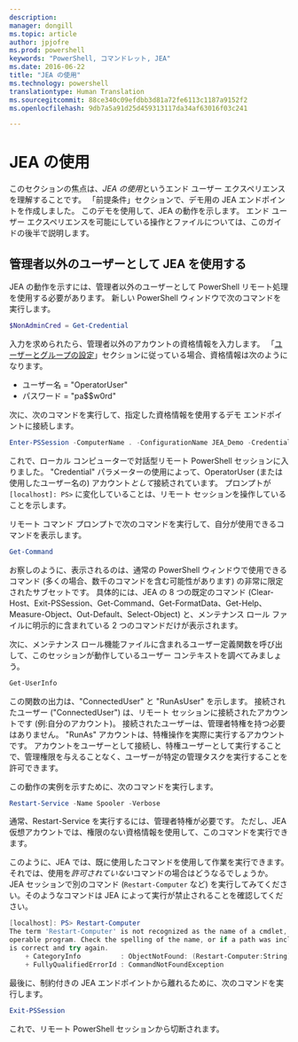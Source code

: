 ```yaml
---
description: 
manager: dongill
ms.topic: article
author: jpjofre
ms.prod: powershell
keywords: "PowerShell, コマンドレット, JEA"
ms.date: 2016-06-22
title: "JEA の使用"
ms.technology: powershell
translationtype: Human Translation
ms.sourcegitcommit: 88ce340c09efdbb3d81a72fe6113c1187a9152f2
ms.openlocfilehash: 9db7a5a91d25d459313117da34af63016f03c241

---
```


# JEA の使用
このセクションの焦点は、*JEA の使用*というエンド ユーザー エクスペリエンスを理解することです。
「前提条件」セクションで、デモ用の JEA エンドポイントを作成しました。
このデモを使用して、JEA の動作を示します。
エンド ユーザー エクスペリエンスを可能にしている操作とファイルについては、このガイドの後半で説明します。

## 管理者以外のユーザーとして JEA を使用する
JEA の動作を示すには、管理者以外のユーザーとして PowerShell リモート処理を使用する必要があります。
新しい PowerShell ウィンドウで次のコマンドを実行します。   

```PowerShell
$NonAdminCred = Get-Credential
```

入力を求められたら、管理者以外のアカウントの資格情報を入力します。
「[ユーザーとグループの設定](creating-a-domain-controller.md#set-up-users-and-groups)」セクションに従っている場合、資格情報は次のようになります。
-   ユーザー名 = "OperatorUser"
-   パスワード = "pa$$w0rd"

次に、次のコマンドを実行して、指定した資格情報を使用するデモ エンドポイントに接続します。

```PowerShell
Enter-PSSession -ComputerName . -ConfigurationName JEA_Demo -Credential $NonAdminCred
```

これで、ローカル コンピューターで対話型リモート PowerShell セッションに入りました。
"Credential" パラメーターの使用によって、OperatorUser (または使用したユーザー名の) アカウント*として*接続されています。
プロンプトが `[localhost]: PS>` に変化していることは、リモート セッションを操作していることを示します。  

リモート コマンド プロンプトで次のコマンドを実行して、自分が使用できるコマンドを表示します。

```PowerShell
Get-Command
```

お察しのように、表示されるのは、通常の PowerShell ウィンドウで使用できるコマンド (多くの場合、数千のコマンドを含む可能性があります) の非常に限定されたサブセットです。
具体的には、JEA の 8 つの既定のコマンド (Clear-Host、Exit-PSSession、Get-Command、Get-FormatData、Get-Help、Measure-Object、Out-Default、Select-Object) と、メンテナンス ロール ファイルに明示的に含まれている 2 つのコマンドだけが表示されます。

次に、メンテナンス ロール機能ファイルに含まれるユーザー定義関数を呼び出して、このセッションが動作しているユーザー コンテキストを調べてみましょう。

```PowerShell
Get-UserInfo
```

この関数の出力は、"ConnectedUser" と "RunAsUser" を示します。
接続されたユーザー ("ConnectedUser") は、リモート セッションに接続されたアカウントです (例:自分のアカウント)。
接続されたユーザーは、管理者特権を持つ必要はありません。
"RunAs" アカウントは、特権操作を実際に実行するアカウントです。
アカウントをユーザーとして接続し、特権ユーザーとして実行することで、管理権限を与えることなく、ユーザーが特定の管理タスクを実行することを許可できます。

この動作の実例を示すために、次のコマンドを実行します。

```PowerShell
Restart-Service -Name Spooler -Verbose
```

通常、Restart-Service を実行するには、管理者特権が必要です。
ただし、JEA 仮想アカウントでは、権限のない資格情報を使用して、このコマンドを実行できます。

このように、JEA では、既に使用したコマンドを使用して作業を実行できます。
それでは、使用を*許可されていない*コマンドの場合はどうなるでしょうか。
JEA セッションで別のコマンド (`Restart-Computer` など) を実行してみてください。そのようなコマンドは JEA によって実行が禁止されることを確認してください。

```PowerShell
[localhost]: PS> Restart-Computer
The term 'Restart-Computer' is not recognized as the name of a cmdlet, function, script file, or
operable program. Check the spelling of the name, or if a path was included, verify that the path
is correct and try again.
    + CategoryInfo          : ObjectNotFound: (Restart-Computer:String) [], CommandNotFoundException
    + FullyQualifiedErrorId : CommandNotFoundException
```

最後に、制約付きの JEA エンドポイントから離れるために、次のコマンドを実行します。

```PowerShell
Exit-PSSession
```

これで、リモート PowerShell セッションから切断されます。




<!--HONumber=Aug16_HO3-->


